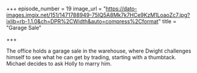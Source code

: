 +++
episode_number = 19
image_url = "https://dato-images.imgix.net/151/1471788949-75IQ5A8Mk7k7HCe9KzM1LoaoZc7.jpg?ixlib=rb-1.1.0&ch=DPR%2CWidth&auto=compress%2Cformat"
title = "Garage Sale"

+++

The office holds a garage sale in the warehouse, where Dwight challenges himself to see what he can get by trading, starting with a thumbtack. Michael decides to ask Holly to marry him.